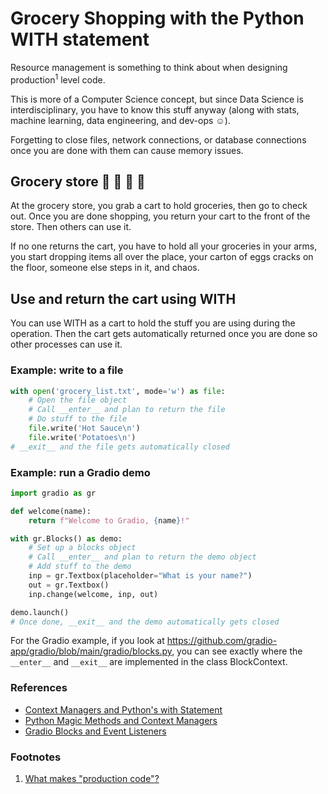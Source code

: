 # Grocery Shopping with the Python WITH statement

Resource management is something to think about when designing production<sup>1</sup> level code.  
  
This is more of a Computer Science concept, but since Data Science is interdisciplinary, you have to know this stuff anyway (along with stats, machine learning, data engineering, and dev-ops :relaxed:).  
  
Forgetting to close files, network connections, or database connections once you are done with them can cause memory issues.  
  
## Grocery store :green_apple: :banana: :poultry_leg: :bread:  
At the grocery store, you grab a cart to hold groceries, then go to check out. Once you are done shopping, you return your cart to the front of the store. Then others can use it.  
  
If no one returns the cart, you have to hold all your groceries in your arms, you start dropping items all over the place, your carton of eggs cracks on the floor, someone else steps in it, and chaos.   
  
## Use and return the cart using WITH  
You can use WITH as a cart to hold the stuff you are using during the operation. 
Then the cart gets automatically returned once you are done so other processes can use it. 

### Example: write to a file  
```python
with open('grocery_list.txt', mode='w') as file:
    # Open the file object
    # Call __enter__ and plan to return the file
    # Do stuff to the file
    file.write('Hot Sauce\n')
    file.write('Potatoes\n')
# __exit__ and the file gets automatically closed 
```
  
### Example: run a Gradio demo  
```python
import gradio as gr

def welcome(name):
    return f"Welcome to Gradio, {name}!"

with gr.Blocks() as demo:
    # Set up a blocks object
    # Call __enter__ and plan to return the demo object
    # Add stuff to the demo
    inp = gr.Textbox(placeholder="What is your name?")
    out = gr.Textbox()
    inp.change(welcome, inp, out)

demo.launch()
# Once done, __exit__ and the demo automatically gets closed
```

For the Gradio example, if you look at https://github.com/gradio-app/gradio/blob/main/gradio/blocks.py, you can see exactly where the `__enter__` and `__exit__` are implemented in the class BlockContext.



### References
* [Context Managers and Python's with Statement](https://realpython.com/python-with-statement/)
* [Python Magic Methods and Context Managers](https://rszalski.github.io/magicmethods/#context)
* [Gradio Blocks and Event Listeners](https://gradio.app/blocks_and_event_listeners/#event-listeners-and-interactivity)

### Footnotes
1. [What makes "production code"?](https://stackoverflow.com/questions/52009044/what-makes-a-production-code)